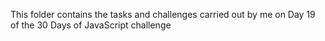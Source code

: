 This folder contains the tasks and challenges carried out by me on Day 19 of the 30 Days of JavaScript challenge
